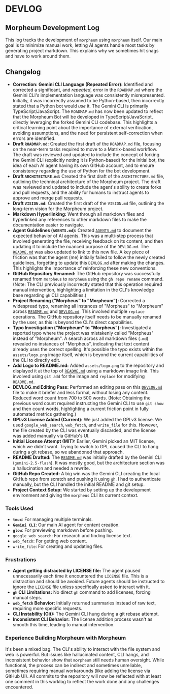 # DEVLOG

## Morpheum Development Log

This log tracks the development of `morpheum` using `morpheum` itself. Our main goal is to minimize manual work, letting AI agents handle most tasks by generating project markdown. This explains why we sometimes hit snags and have to work around them.

## Changelog

*   **Correction: Gemini CLI Language (Repeated Error):** Identified and corrected a significant, and *repeated*, error in the `ROADMAP.md` where the Gemini CLI's implementation language was consistently misrepresented. Initially, it was incorrectly assumed to be Python-based, then incorrectly stated that a Python bot would *use* it. The Gemini CLI is primarily TypeScript/JavaScript. The `ROADMAP.md` has now been updated to reflect that the Morpheum Bot will be developed in TypeScript/JavaScript, directly leveraging the forked Gemini CLI codebase. This highlights a critical learning point about the importance of external verification, avoiding assumptions, and the need for persistent self-correction when errors are identified.
*   **Draft `ROADMAP.md`:** Created the first draft of the `ROADMAP.md` file, focusing on the near-term tasks required to move to a Matrix-based workflow. The draft was reviewed and updated to include the concept of forking the Gemini CLI (explicitly noting it is Python-based) for the initial bot, the idea of each AI agent having its own GitHub account, and to ensure consistency regarding the use of Python for the bot development.
*   **Draft `ARCHITECTURE.md`:** Created the first draft of the `ARCHITECTURE.md` file, outlining the technical architecture of the Morpheum project. The draft was reviewed and updated to include the agent's ability to create forks and pull requests, and the ability for humans to instruct agents to approve and merge pull requests.
*   **Draft `VISION.md`:** Created the first draft of the `VISION.md` file, outlining the long-term vision for the Morpheum project.
*   **Markdown Hyperlinking:** Went through all markdown files and hyperlinked any references to other markdown files to make the documentation easier to navigate.
*   **Agent Guidelines (`AGENTS.md`):** Created [`AGENTS.md`](AGENTS.md) to document the expected behavior of AI agents. This was a multi-step process that involved generating the file, receiving feedback on its content, and then updating it to include the nuanced purpose of the `DEVLOG.md`. The [`README.md`](README.md) was also updated to link to this new file. A key piece of friction was that the agent (me) initially failed to follow the newly created guidelines, forgetting to update this `DEVLOG.md` after making the changes. This highlights the importance of reinforcing these new conventions.
*   **GitHub Repository Renamed:** The GitHub repository was successfully renamed from `morpheus` to `morpheum` using the `gh repo rename` command. (Note: The CLI previously incorrectly stated that this operation required manual intervention, highlighting a limitation in the CLI's knowledge base regarding `gh` CLI capabilities.)
*   **Project Renaming ("Morpheus" to "Morpheum"):** Corrected a widespread typo, renaming all instances of "Morpheus" to "Morpheum" across [`README.md`](README.md) and [`DEVLOG.md`](DEVLOG.md). This involved multiple `replace` operations. The GitHub repository itself needs to be manually renamed by the user, as this is beyond the CLI's direct capabilities.
*   **Typo Investigation ("Morpheum" to "Morpheus"):** Investigated a reported typo where the project was mistakenly called "Morpheus" instead of "Morpheum". A search across all markdown files (`.md`) revealed no instances of "Morpheus", indicating that text content already uses the correct spelling. It's possible the typo exists within the `assets/logo.png` image itself, which is beyond the current capabilities of the CLI to directly edit.
*   **Add Logo to README.md:** Added `assets/logo.png` to the repository and displayed it at the top of [`README.md`](README.md) using a markdown image link. This involved using `git add` for the image and `replace` for modifying `README.md`.
*   **DEVLOG.md Editing Pass:** Performed an editing pass on this [`DEVLOG.md`](DEVLOG.md) file to make it briefer and less formal, without losing any content. Reduced word count from 700 to 500 words. (Note: Obtaining the previous word count required instructing the Gemini CLI to use `git show` and then count words, highlighting a current friction point in fully automated metrics gathering.)
*   **GPLv3 License Added (Current):** We just added the GPLv3 license. We used `google_web_search`, `web_fetch`, and `write_file` for this. However, the file created by the CLI was eventually discarded, and the license was added manually via GitHub's UI.
*   **Initial License Attempt (MIT):** Earlier, Gemini picked an MIT license, which we didn't want. Trying to switch to GPL caused the CLI to hang during a git rebase, so we abandoned that approach.
*   **README Drafted:** The [`README.md`](README.md) was initially drafted by the Gemini CLI (`gemini-2.5-flash`). It was mostly good, but the architecture section was a hallucination and needed a rewrite.
*   **GitHub Repo Created:** A big win was the Gemini CLI creating the local GitHub repo from scratch and pushing it using `gh`. I had to authenticate manually, but the CLI handled the initial README and git setup.
*   **Project Context Setup:** We started by setting up the development environment and giving the `morpheus` CLI its current context.

### Tools Used

*   **`tmux`**: For managing multiple terminals.
*   **`Gemini CLI`**: Our main AI agent for content creation.
*   **`glow`**: For previewing markdown before pushing.
*   `google_web_search`: For research and finding license text.
*   `web_fetch`: For getting web content.
*   `write_file`: For creating and updating files.

### Frustrations

*   **Agent getting distracted by LICENSE file:** The agent paused unnecessarily each time it encountered the `LICENSE` file. This is a distraction and should be avoided. Future agents should be instructed to ignore the `LICENSE` file unless specifically asked to interact with it.
*   **`gh` CLI Limitations:** No direct `gh` command to add licenses, forcing manual steps.
*   **`web_fetch` Behavior:** Initially returned summaries instead of raw text, requiring more specific requests.
*   **CLI Instability (Git):** The Gemini CLI hung during a git rebase attempt.
*   **Inconsistent CLI Behavior:** The license addition process wasn't as smooth this time, leading to manual intervention.

### Experience Building Morpheum with Morpheum

It's been a mixed bag. The CLI's ability to interact with the file system and web is powerful. But issues like hallucinated content, CLI hangs, and inconsistent behavior show that `morpheum` still needs human oversight. While functional, the process can be indirect and sometimes unreliable, sometimes requiring manual workarounds (like adding the license via GitHub UI). All commits to the repository will now be reflected with at least one comment in this worklog to reflect the work done and any challenges encountered.
